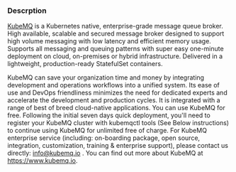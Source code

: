### Descrption
[KubeMQ](https://kubemq.io) is a Kubernetes native, enterprise-grade message queue broker.
High available, scalable and secured message broker designed to support high volume messaging with low latency and efficient memory usage. Supports all messaging and queuing patterns with super easy one-minute deployment on cloud, on-premises or hybrid infrastructure. Delivered in a lightweight, production-ready StatefulSet containers.

KubeMQ can save your organization time and money by integrating development and operations workflows into a unified system. Its ease of use and DevOps friendliness minimizes the need for dedicated experts and accelerate the development and production cycles. It is integrated with a range of best of breed cloud-native applications.
You can use KubeMQ for free. Following the initial seven days quick deployment, you'll need to register your KubeMQ cluster with kubemqctl tools (See Below instructions) to continue using KubeMQ for unlimited free of charge.
For KubeMQ enterprise service (including: on-boarding package, open source, integration, customization, training & enterprise support), please contact us directly: info@kubemq.io .
You can find out more about KubeMQ at https://www.kubemq.io.

